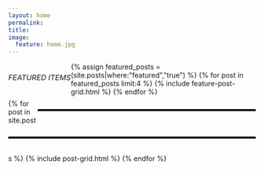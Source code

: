 ```yaml
---
layout: home
permalink:
title:
image:
  feature: home.jpg
---
```

<div style="clear: both;">
  <h6 style="font-size:15px; float:left">FEATURED ITEMS</h6>
  <h6 style="width:88%;height:4px;background:black;float:right;"> </h6>
</div>

<div class="tiles">
{% assign featured_posts = (site.posts|where:"featured","true") %}
{% for post in featured_posts limit:4 %}
    {% include feature-post-grid.html %}
{% endfor %}
</div>

<h6 style="width:100%;height:4px;background:black;float:right;"> </h6>

<div class="tiles">
{% for post in site.posts %}
	{% include post-grid.html %}
{% endfor %}
</div><!-- /.tiles -->
